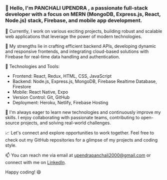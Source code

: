 ### 👋 Hello, I'm PANCHALI UPENDRA , a passionate full-stack developer with a focus on MERN (MongoDB, Express.js, React, Node.js) stack, Firebase, and mobile app development.

💼 Currently, I work on various exciting projects, building robust and scalable web applications that leverage the power of modern technologies.

🚀 My strengths lie in crafting efficient backend APIs, developing dynamic and responsive frontends, and integrating cloud-based solutions with Firebase for real-time data handling and authentication.

🔧 Technologies and Tools:
- Frontend: React, Redux, HTML, CSS, JavaScript
- Backend: Node.js, Express.js, MongoDB, Firebase Realtime Database, Firestore
- Mobile: React Native, Expo
- Version Control: Git, GitHub
- Deployment: Heroku, Netlify, Firebase Hosting

🌱 I'm always eager to learn new technologies and continuously improve my skills. I enjoy collaborating with passionate teams, contributing to open-source projects, and solving real-world challenges.

📈 Let's connect and explore opportunities to work together. Feel free to check out my GitHub repositories for a glimpse of my projects and coding style.

📫 You can reach me via email at upendrapanchali2000@gmail.com or connect with me on [LinkedIn]().

Happy coding! 😄

